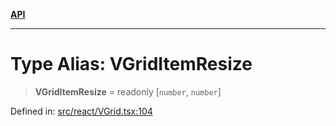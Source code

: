 [**API**](../../API.md)

***

# Type Alias: VGridItemResize

> **VGridItemResize** = readonly \[`number`, `number`\]

Defined in: [src/react/VGrid.tsx:104](https://github.com/inokawa/virtua/blob/3489326d86582a5e93a5773f522c17ad61899945/src/react/VGrid.tsx#L104)
